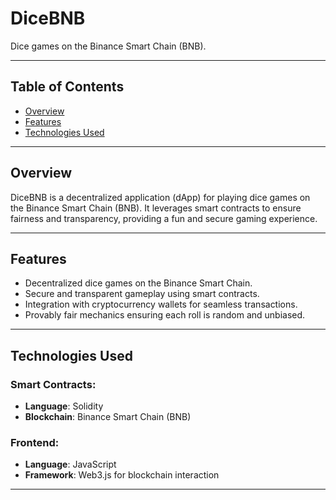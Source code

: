 # DiceBNB

Dice games on the Binance Smart Chain (BNB).

---

## Table of Contents
- [Overview](#overview)
- [Features](#features)
- [Technologies Used](#technologies-used)
---

## Overview

DiceBNB is a decentralized application (dApp) for playing dice games on the Binance Smart Chain (BNB). It leverages smart contracts to ensure fairness and transparency, providing a fun and secure gaming experience.

---

## Features

- Decentralized dice games on the Binance Smart Chain.
- Secure and transparent gameplay using smart contracts.
- Integration with cryptocurrency wallets for seamless transactions.
- Provably fair mechanics ensuring each roll is random and unbiased.

---

## Technologies Used

### Smart Contracts:
- **Language**: Solidity
- **Blockchain**: Binance Smart Chain (BNB)

### Frontend:
- **Language**: JavaScript
- **Framework**: Web3.js for blockchain interaction

---
